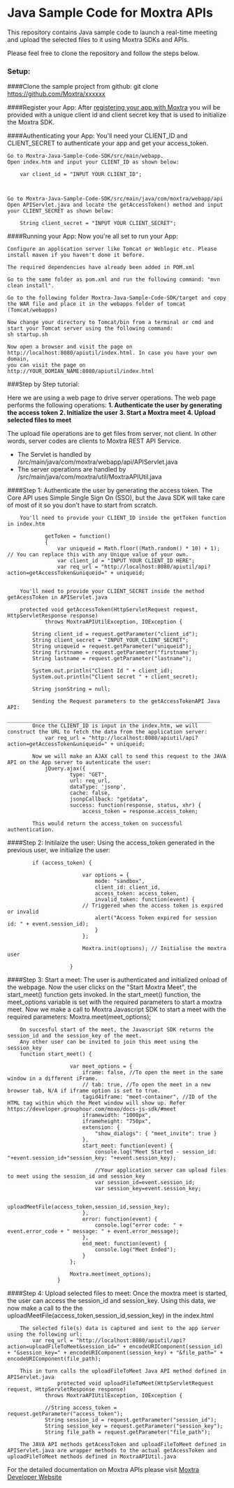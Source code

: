 Java Sample Code for Moxtra APIs
================================

This repository contains Java sample code to launch a real-time meeting and upload the selected files to it using Moxtra SDKs and APIs.



Please feel free to clone the repository and follow the steps below.


### Setup:

####Clone the sample project from github:
	git clone https://github.com/Moxtra/xxxxxx


####Register your App:
	After [registering your app with Moxtra](https://developer.moxtra.com/nextapps) you will be provided with a unique client id and client secret key that is used to initialize the Moxtra SDK.


####Authenticating your App:
	You'll need your CLIENT_ID and CLIENT_SECRET to authenticate your app and get your access_token.

	Go to Moxtra-Java-Sample-Code-SDK/src/main/webapp.
	Open index.htm and input your CLIENT_ID as shown below:

		var client_id = "INPUT YOUR CLIENT_ID"; 



	Go to Moxtra-Java-Sample-Code-SDK/src/main/java/com/moxtra/webapp/api
	Open APIServlet.java and locate the getAccessToken() method and input your CLIENT_SECRET as shown below:

		String client_secret = "INPUT YOUR CLIENT_SECRET";


####Running your App:
	Now you're all set to run your App:

	Configure an application server like Tomcat or Weblogic etc. Please install maven if you haven't done it before.

	The required dependencies have already been added in POM.xml

	Go to the same folder as pom.xml and run the following command: "mvn clean install".

	Go to the following folder Moxtra-Java-Sample-Code-SDK/target and copy the WAR file and place it in the webapps folder of tomcat 
	(Tomcat/webapps)

	Now change your directory to Tomcat/bin from a terminal or cmd and start your Tomcat server using the following command:
	sh startup.sh

	Now open a browser and visit the page on http://localhost:8080/apiutil/index.html. In case you have your own domain,
	you can visit the page on http://YOUR_DOMIAN_NAME:8080/apiutil/index.html
 



###Step by Step tutorial:


Here we are using a web page to drive server operations. The web page performs the following operations:
**1. Authenticate the user by generating the access token**
**2. Initialize the user**
**3. Start a Moxtra meet**
**4. Upload selected files to meet**

The upload file operations are to get files from server, not client. In other words, server codes are clients to Moxtra REST API Service. 

  + The Servlet is handled by /src/main/java/com/moxtra/webapp/api/APIServlet.java
  + The server operations are handled by /src/main/java/com/moxtra/util/MoxtraAPIUtil.java


####Step 1: Authenticate the user by generating the access token.
		The Core API uses Simple Single Sign On (SSO), but the Java SDK will take care of most of it so you don't have to start from scratch. 

		You'll need to provide your CLIENT_ID inside the getToken function in index.htm

				getToken = function()
	            {
	               	var uniqueid = Math.floor((Math.random() * 10) + 1); // You can replace this with any Unique value of your own.
					var client_id = "INPUT YOUR CLIENT_ID HERE";
	                var req_url = "http://localhost:8080/apiutil/api?action=getAccessToken&uniqueid=" + uniqueid;


		You'll need to provide your CLIENT_SECRET inside the method getAcessToken in APIServlet.java

		protected void getAccessToken(HttpServletRequest request, HttpServletResponse response)
				throws MoxtraAPIUtilException, IOException {

			String client_id = request.getParameter("client_id");
			String client_secret = "INPUT_YOUR_CLIENT_SECRET";
			String uniqueid = request.getParameter("uniqueid");
			String firstname = request.getParameter("firstname");
			String lastname = request.getParameter("lastname");

	        System.out.println("Client Id " + client_id);
	        System.out.println("Client secret " + client_secret);

			String jsonString = null;

			Sending the Request parameters to the getAccessTokenAPI Java API:
			_________________________________________________________________
			Once the CLIENT_ID is input in the index.htm, we will construct the URL to fetch the data from the application server:
				var req_url = "http://localhost:8080/apiutil/api?action=getAccessToken&uniqueid=" + uniqueid;

			Now we will make an AJAX call to send this request to the JAVA API on the App server to autenticate the user:
				jQuery.ajax({
	                    type: "GET",
	                    url: req_url,
	                    dataType: 'jsonp',
	                    cache: false,
	                    jsonpCallback: "getdata",
	                    success: function(response, status, xhr) {
	                        access_token = response.access_token;

	        This would return the access_token on successful authentication. 


####Step 2: Initilaize the user:
        Using the access_token generated in the previous user, we initialize the user:

        	if (access_token) {
                        
                            var options = {
                                mode: "sandbox", 
                                client_id: client_id,
                                access_token: access_token,
                                invalid_token: function(event) {
                            // Triggered when the access token is expired or invalid
                                alert("Access Token expired for session id: " + event.session_id);
                                }
                            };

                            Moxtra.init(options); // Initialise the moxtra user

                        } 


####Step 3: Start a meet:
		The user is authenticated and initialized onload of the webpage.
		Now the user clicks on the "Start Moxtra Meet", the start_meet() function gets invoked.
		In the start_meet() function, the meet_options variable is set with the required parameters to start a moxtra meet.
		Now we make a call to Moxtra Javascript SDK to start a meet with the required parameters:
				Moxtra.meet(meet_options);

		On succesful start of the meet, the Javascript SDK returns the session_id and the session_key of the meet.
		Any other user can be invited to join this meet using the session_key
		function start_meet() {
		                
		                var meet_options = {
		                    iframe: false, //To open the meet in the same window in a different iFrame.
		                    // tab: true, //To open the meet in a new browser tab, N/A if iframe option is set to true.
		                    tagid4iframe: "meet-container", //ID of the HTML tag within which the Meet window will show up. Refer https://developer.grouphour.com/moxo/docs-js-sdk/#meet
		                    iframewidth: "1000px",
		                    iframeheight: "750px",
		                    extension: { 
		                        "show_dialogs": { "meet_invite": true } 
		                    },
		                    start_meet: function(event) {
		                        console.log("Meet Started - session_id: "+event.session_id+"session_key: "+event.session_key);

		                        //Your application server can upload files to meet using the session_id and session_key
		                        var session_id=event.session_id;
		                        var session_key=event.session_key;
            
		                       uploadMeetFile(access_token,session_id,session_key);
		                    },
		                    error: function(event) {
		                        console.log("error code: " + event.error_code + " message: " + event.error_message);
		                    },
		                    end_meet: function(event) {
		                        console.log("Meet Ended");
		                    }
		                };
		                
		                Moxtra.meet(meet_options);
		            }



####Step 4: Upload selected files to meet:
		Once the moxtra meet is started, the user can access the session_id and session_key.
		Using this data, we now make a call to the the uploadMeetFile(access_token,session_id,session_key) in the index.html

		The selected file(s) data is captured and sent to the app server using the following url:
			var req_url = "http://localhost:8080/apiutil/api?action=uploadFileToMeet&session_id=" + encodeURIComponent(session_id) + "&session_key=" + encodeURIComponent(session_key) + "&file_path=" + encodeURIComponent(file_path);

		This in turn calls the uploadFileToMeet Java API method defined in APIServlet.java
					protected void uploadFileToMeet(HttpServletRequest request, HttpServletResponse response) 
				throws MoxtraAPIUtilException, IOException {
				
				//String access_token = request.getParameter("access_token");
				String session_id = request.getParameter("session_id");
				String session_key = request.getParameter("session_key");
				String file_path = request.getParameter("file_path");

		The JAVA API methods getAcessToken and uploadFileToMeet defined in APIServlet.java are wrapper methods to the actual getAcessToken and uploadFileToMeet methods defined in MoxtraAPIUtil.java



For the detailed documentation on Moxtra APIs please visit [Moxtra Developer Website](http://developer.moxtra.com)






